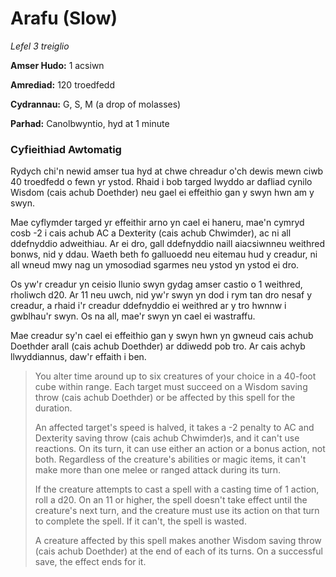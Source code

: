 # Arafu (Slow)

*Lefel 3 treiglio*

**Amser Hudo:** 1 acsiwn

**Amrediad:** 120 troedfedd

**Cydrannau:** G, S, M (a drop of molasses)

**Parhad:** Canolbwyntio, hyd at 1 minute

### Cyfieithiad Awtomatig

Rydych chi'n newid amser tua hyd at chwe chreadur o'ch dewis mewn ciwb 40 troedfedd o fewn yr ystod. Rhaid i bob targed lwyddo ar dafliad cynilo Wisdom (cais achub Doethder) neu gael ei effeithio gan y swyn hwn am y swyn.

Mae cyflymder targed yr effeithir arno yn cael ei haneru, mae'n cymryd cosb -2 i cais achub AC a Dexterity (cais achub Chwimder), ac ni all ddefnyddio adweithiau. Ar ei dro, gall ddefnyddio naill aiacsiwnneu weithred bonws, nid y ddau. Waeth beth fo galluoedd neu eitemau hud y creadur, ni all wneud mwy nag un ymosodiad sgarmes neu ystod yn ystod ei dro.

Os yw'r creadur yn ceisio llunio swyn gydag amser castio o 1 weithred, rholiwch d20. Ar 11 neu uwch, nid yw'r swyn yn dod i rym tan dro nesaf y creadur, a rhaid i'r creadur ddefnyddio ei weithred ar y tro hwnnw i gwblhau'r swyn. Os na all, mae'r swyn yn cael ei wastraffu.

Mae creadur sy'n cael ei effeithio gan y swyn hwn yn gwneud cais achub Doethder arall (cais achub Doethder) ar ddiwedd pob tro. Ar cais achyb llwyddiannus, daw'r effaith i ben.

>  You alter time around up to six creatures of your choice in a 40-foot cube within range. Each target must succeed on a Wisdom saving throw (cais achub Doethder) or be affected by this spell for the duration.
>  
>  An affected target's speed is halved, it takes a -2 penalty to AC and Dexterity saving throw (cais achub Chwimder)s, and it can't use reactions. On its turn, it can use either an action or a bonus action, not both. Regardless of the creature's abilities or magic items, it can't make more than one melee or ranged attack during its turn.
>  
>  If the creature attempts to cast a spell with a casting time of 1 action, roll a d20. On an 11 or higher, the spell doesn't take effect until the creature's next turn, and the creature must use its action on that turn to complete the spell. If it can't, the spell is wasted.
>  
>  A creature affected by this spell makes another Wisdom saving throw (cais achub Doethder) at the end of each of its turns. On a successful save, the effect ends for it.